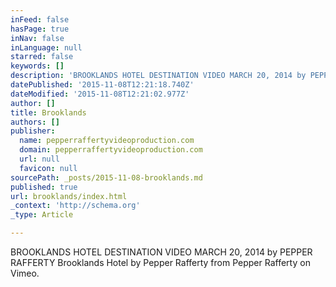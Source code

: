 ```yaml
---
inFeed: false
hasPage: true
inNav: false
inLanguage: null
starred: false
keywords: []
description: 'BROOKLANDS HOTEL DESTINATION VIDEO MARCH 20, 2014 by PEPPER RAFFERTY   Brooklands Hotel by Pepper Rafferty from Pepper Rafferty on Vimeo.'
datePublished: '2015-11-08T12:21:18.740Z'
dateModified: '2015-11-08T12:21:02.977Z'
author: []
title: Brooklands
authors: []
publisher:
  name: pepperraffertyvideoproduction.com
  domain: pepperraffertyvideoproduction.com
  url: null
  favicon: null
sourcePath: _posts/2015-11-08-brooklands.md
published: true
url: brooklands/index.html
_context: 'http://schema.org'
_type: Article

---
```

BROOKLANDS HOTEL DESTINATION VIDEO MARCH 20, 2014 by PEPPER RAFFERTY Brooklands Hotel by Pepper Rafferty from Pepper Rafferty on Vimeo.
